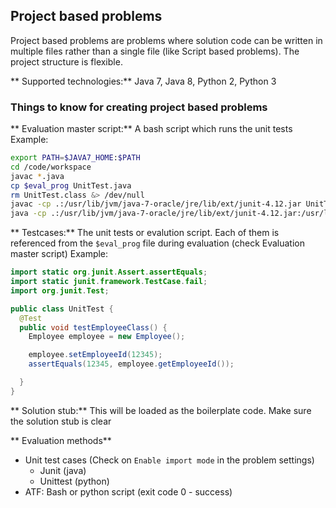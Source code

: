 ## Project based problems
Project based problems are problems where solution code can be written in multiple files rather than a single file (like Script based problems). The project structure is flexible.

** Supported technologies:** Java 7, Java 8, Python 2, Python 3

### Things to know for creating project based problems

** Evaluation master script:** A bash script which runs the unit tests
Example:
```bash
export PATH=$JAVA7_HOME:$PATH
cd /code/workspace
javac *.java
cp $eval_prog UnitTest.java
rm UnitTest.class &> /dev/null
javac -cp .:/usr/lib/jvm/java-7-oracle/jre/lib/ext/junit-4.12.jar UnitTest.java
java -cp .:/usr/lib/jvm/java-7-oracle/jre/lib/ext/junit-4.12.jar:/usr/lib/jvm/java-7-oracle/jre/lib/ext/hamcrest-core-1.3.jar org.junit.runner.JUnitCore UnitTest
```

** Testcases:** The unit tests or evalution script. Each of them is referenced from the `$eval_prog` file during evaluation (check Evaluation master script)
Example:
```java
import static org.junit.Assert.assertEquals;
import static junit.framework.TestCase.fail;
import org.junit.Test;

public class UnitTest {
  @Test
  public void testEmployeeClass() {
    Employee employee = new Employee();

    employee.setEmployeeId(12345);
    assertEquals(12345, employee.getEmployeeId());

  }
}
```

** Solution stub:** This will be loaded as the boilerplate code. Make sure the solution stub is clear

** Evaluation methods**
* Unit test cases (Check on `Enable import mode` in the problem settings)
    * Junit (java)
    * Unittest (python)
* ATF: Bash or python script (exit code 0 - success)
